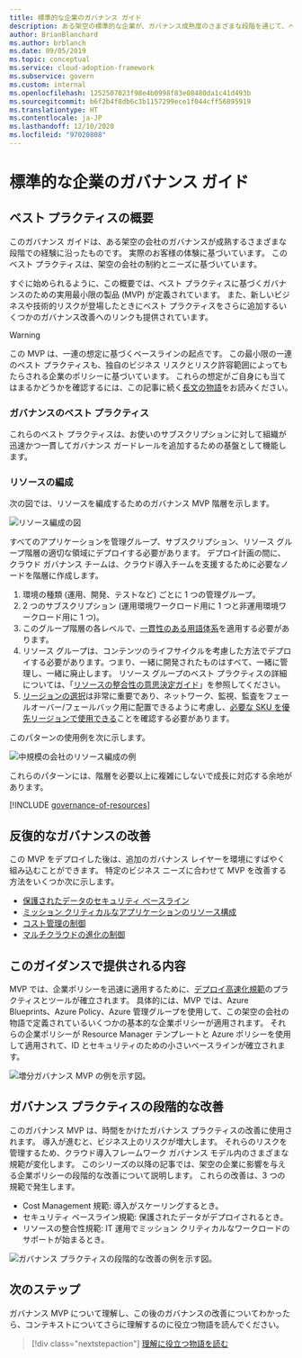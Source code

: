 ```yaml
---
title: 標準的な企業のガバナンス ガイド
description: ある架空の標準的な企業が、ガバナンス成熟度のさまざまな段階を通じて、ベスト プラクティスに基づいて実用最小限の製品 (MVP) を定義していきます。
author: BrianBlanchard
ms.author: brblanch
ms.date: 09/05/2019
ms.topic: conceptual
ms.service: cloud-adoption-framework
ms.subservice: govern
ms.custom: internal
ms.openlocfilehash: 1252507023f98e4b0998f83e08480da1c41d493b
ms.sourcegitcommit: b6f2b4f8db6c3b1157299ece1f044cff56895919
ms.translationtype: HT
ms.contentlocale: ja-JP
ms.lasthandoff: 12/10/2020
ms.locfileid: "97020808"
---
```

# <a name="standard-enterprise-governance-guide"></a>標準的な企業のガバナンス ガイド

## <a name="overview-of-best-practices"></a>ベスト プラクティスの概要

このガバナンス ガイドは、ある架空の会社のガバナンスが成熟するさまざまな段階での経験に沿ったものです。 実際のお客様の体験に基づいています。 このベスト プラクティスは、架空の会社の制約とニーズに基づいています。

すぐに始められるように、この概要では、ベスト プラクティスに基づくガバナンスのための実用最小限の製品 (MVP) が定義されています。 また、新しいビジネスや技術的リスクが登場したときにベスト プラクティスをさらに追加するいくつかのガバナンス改善へのリンクも提供されています。

> [!WARNING]
> この MVP は、一連の想定に基づくベースラインの起点です。 この最小限の一連のベスト プラクティスも、独自のビジネス リスクとリスク許容範囲によってもたらされる企業のポリシーに基づいています。 これらの想定がご自身にも当てはまるかどうかを確認するには、この記事に続く[長文の物語](./narrative.md)をお読みください。

### <a name="governance-best-practices"></a>ガバナンスのベスト プラクティス

これらのベスト プラクティスは、お使いのサブスクリプションに対して組織が迅速かつ一貫してガバナンス ガードレールを追加するための基盤として機能します。

### <a name="resource-organization"></a>リソースの編成

次の図では、リソースを編成するためのガバナンス MVP 階層を示します。

![リソース編成の図](../../../_images/govern/resource-organization.png)

すべてのアプリケーションを管理グループ、サブスクリプション、リソース グループ階層の適切な領域にデプロイする必要があります。 デプロイ計画の間に、クラウド ガバナンス チームは、クラウド導入チームを支援するために必要なノードを階層に作成します。

1. 環境の種類 (運用、開発、テストなど) ごとに 1 つの管理グループ。
2. 2 つのサブスクリプション (運用環境ワークロード用に 1 つと非運用環境ワークロード用に 1 つ)。
3. このグループ階層の各レベルで、[一貫性のある用語体系](../../../ready/azure-best-practices/naming-and-tagging.md)を適用する必要があります。
4. リソース グループは、コンテンツのライフサイクルを考慮した方法でデプロイする必要があります。つまり、一緒に開発されたものはすべて、一緒に管理し、一緒に廃止します。 リソース グループのベスト プラクティスの詳細については、「[リソースの整合性の意思決定ガイド](../../../decision-guides/resource-consistency/index.md)」を参照してください。
5. [リージョンの選択](../../../migrate/azure-best-practices/multiple-regions.md)は非常に重要であり、ネットワーク、監視、監査をフェールオーバー/フェールバック用に配置できるように考慮し、[必要な SKU を優先リージョンで使用できる](https://azure.microsoft.com/global-infrastructure/services)ことを確認する必要があります。

このパターンの使用例を次に示します。

![中規模の会社のリソース編成の例](../../../_images/govern/mid-market-resource-organization.png)

これらのパターンには、階層を必要以上に複雑にしないで成長に対応する余地があります。

[!INCLUDE [governance-of-resources](../../../../includes/governance-of-resources.md)]

## <a name="iterative-governance-improvements"></a>反復的なガバナンスの改善

この MVP をデプロイした後は、追加のガバナンス レイヤーを環境にすばやく組み込むことができます。 特定のビジネス ニーズに合わせて MVP を改善する方法をいくつか次に示します。

- [保護されたデータのセキュリティ ベースライン](./security-baseline-improvement.md)
- [ミッション クリティカルなアプリケーションのリソース構成](./resource-consistency-improvement.md)
- [コスト管理の制御](./cost-management-improvement.md)
- [マルチクラウドの進化の制御](./multicloud-improvement.md)

## <a name="what-does-this-guidance-provide"></a>このガイダンスで提供される内容

MVP では、企業ポリシーを迅速に適用するために、[デプロイ高速化規範](../../deployment-acceleration/index.md)のプラクティスとツールが確立されます。 具体的には、MVP では、Azure Blueprints、Azure Policy、Azure 管理グループを使用して、この架空の会社の物語で定義されているいくつかの基本的な企業ポリシーが適用されます。 それらの企業ポリシーが Resource Manager テンプレートと Azure ポリシーを使用して適用されて、ID とセキュリティのための小さいベースラインが確立されます。

![増分ガバナンス MVP の例を示す図。](../../../_images/govern/governance-mvp.png)

## <a name="incremental-improvement-of-governance-practices"></a>ガバナンス プラクティスの段階的な改善

このガバナンス MVP は、時間をかけたガバナンス プラクティスの改善に使用されます。 導入が進むと、ビジネス上のリスクが増大します。 それらのリスクを管理するため、クラウド導入フレームワーク ガバナンス モデル内のさまざまな規範が変化します。 このシリーズの以降の記事では、架空の企業に影響を与える企業ポリシーの段階的な改善について説明します。 これらの改善は、3 つの規範で発生します。

- Cost Management 規範: 導入がスケーリングするとき。
- セキュリティ ベースライン規範: 保護されたデータがデプロイされるとき。
- リソースの整合性規範: IT 運用でミッション クリティカルなワークロードのサポートが始まるとき。

![ガバナンス プラクティスの段階的な改善の例を示す図。](../../../_images/govern/governance-improvement.png)

## <a name="next-steps"></a>次のステップ

ガバナンス MVP について理解し、この後のガバナンスの改善についてわかったら、コンテキストについてさらに理解するのに役立つ物語を読んでください。

> [!div class="nextstepaction"]
> [理解に役立つ物語を読む](./narrative.md)
